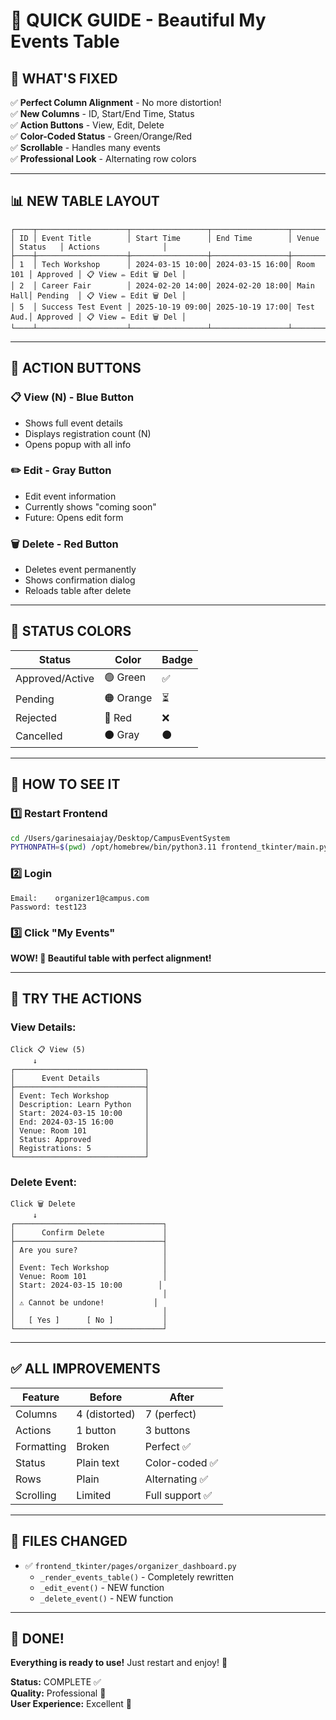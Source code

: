 # 🎨 QUICK GUIDE - Beautiful My Events Table

## 🎯 WHAT'S FIXED

✅ **Perfect Column Alignment** - No more distortion!  
✅ **New Columns** - ID, Start/End Time, Status  
✅ **Action Buttons** - View, Edit, Delete  
✅ **Color-Coded Status** - Green/Orange/Red  
✅ **Scrollable** - Handles many events  
✅ **Professional Look** - Alternating row colors  

---

## 📊 NEW TABLE LAYOUT

```
┌────┬────────────────────┬─────────────────┬─────────────────┬──────────┬──────────┬──────────────────────┐
│ ID │ Event Title        │ Start Time      │ End Time        │ Venue    │ Status   │ Actions              │
├────┼────────────────────┼─────────────────┼─────────────────┼──────────┼──────────┼──────────────────────┤
│ 1  │ Tech Workshop      │ 2024-03-15 10:00│ 2024-03-15 16:00│ Room 101 │ Approved │ 📋 View ✏️ Edit 🗑️ Del │
│ 2  │ Career Fair        │ 2024-02-20 14:00│ 2024-02-20 18:00│ Main Hall│ Pending  │ 📋 View ✏️ Edit 🗑️ Del │
│ 5  │ Success Test Event │ 2025-10-19 09:00│ 2025-10-19 17:00│ Test Aud.│ Approved │ 📋 View ✏️ Edit 🗑️ Del │
└────┴────────────────────┴─────────────────┴─────────────────┴──────────┴──────────┴──────────────────────┘
```

---

## 🔘 ACTION BUTTONS

### 📋 **View (N)** - Blue Button
- Shows full event details
- Displays registration count (N)
- Opens popup with all info

### ✏️ **Edit** - Gray Button
- Edit event information
- Currently shows "coming soon"
- Future: Opens edit form

### 🗑️ **Delete** - Red Button
- Deletes event permanently
- Shows confirmation dialog
- Reloads table after delete

---

## 🎨 STATUS COLORS

| Status | Color | Badge |
|--------|-------|-------|
| Approved/Active | 🟢 Green | ✅ |
| Pending | 🟠 Orange | ⏳ |
| Rejected | 🔴 Red | ❌ |
| Cancelled | ⚫ Gray | ⚫ |

---

## 🚀 HOW TO SEE IT

### 1️⃣ **Restart Frontend**
```bash
cd /Users/garinesaiajay/Desktop/CampusEventSystem
PYTHONPATH=$(pwd) /opt/homebrew/bin/python3.11 frontend_tkinter/main.py
```

### 2️⃣ **Login**
```
Email:    organizer1@campus.com
Password: test123
```

### 3️⃣ **Click "My Events"**

**WOW! 🎉 Beautiful table with perfect alignment!**

---

## 🎯 TRY THE ACTIONS

### View Details:
```
Click 📋 View (5)
     ↓
┌─────────────────────────────┐
│      Event Details          │
├─────────────────────────────┤
│ Event: Tech Workshop        │
│ Description: Learn Python   │
│ Start: 2024-03-15 10:00     │
│ End: 2024-03-15 16:00       │
│ Venue: Room 101             │
│ Status: Approved            │
│ Registrations: 5            │
└─────────────────────────────┘
```

### Delete Event:
```
Click 🗑️ Delete
     ↓
┌─────────────────────────────────┐
│      Confirm Delete             │
├─────────────────────────────────┤
│ Are you sure?                   │
│                                 │
│ Event: Tech Workshop            │
│ Venue: Room 101                 │
│ Start: 2024-03-15 10:00        │
│                                 │
│ ⚠️ Cannot be undone!           │
│                                 │
│   [ Yes ]      [ No ]           │
└─────────────────────────────────┘
```

---

## ✅ ALL IMPROVEMENTS

| Feature | Before | After |
|---------|--------|-------|
| Columns | 4 (distorted) | 7 (perfect) |
| Actions | 1 button | 3 buttons |
| Formatting | Broken | Perfect ✅ |
| Status | Plain text | Color-coded ✅ |
| Rows | Plain | Alternating ✅ |
| Scrolling | Limited | Full support ✅ |

---

## 📄 FILES CHANGED

- ✅ `frontend_tkinter/pages/organizer_dashboard.py`
  - `_render_events_table()` - Completely rewritten
  - `_edit_event()` - NEW function
  - `_delete_event()` - NEW function

---

## 🎉 DONE!

**Everything is ready to use!** Just restart and enjoy! 🚀

**Status:** COMPLETE ✅  
**Quality:** Professional 💎  
**User Experience:** Excellent 🌟


